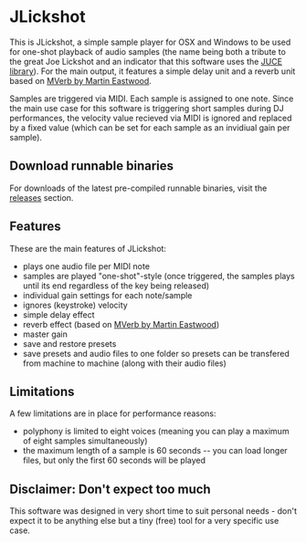 # JLickshot

This is JLickshot, a simple sample player for OSX and Windows to be used for one-shot playback of audio samples (the name being both a tribute to the great Joe Lickshot and an indicator that this software uses the [JUCE library](http://www.juce.com/)). For the main output, it features a simple delay unit and a reverb unit based on [MVerb by Martin Eastwood](https://github.com/martineastwood/mverb).

Samples are triggered via MIDI. Each sample is assigned to one note. Since the main use case for this software is triggering short samples during DJ performances, the velocity value recieved via MIDI is ignored and replaced by a fixed value (which can be set for each sample as an invidiual gain per sample).

## Download runnable binaries

For downloads of the latest pre-compiled runnable binaries, visit the [releases](https://github.com/MartinHH/JLickshot/releases) section.

## Features

These are the main features of JLickshot:

* plays one audio file per MIDI note
* samples are played "one-shot"-style (once triggered, the samples plays until its end regardless of the key being released)
* individual gain settings for each note/sample
* ignores (keystroke) velocity
* simple delay effect
* reverb effect (based on [MVerb by Martin Eastwood](https://github.com/martineastwood/mverb))
* master gain
* save and restore presets
* save presets and audio files to one folder so presets can be transfered from machine to machine (along with their audio files)

## Limitations

A few limitations are in place for performance reasons:

* polyphony is limited to eight voices (meaning you can play a maximum of eight samples simultaneously)
* the maximum length of a sample is 60 seconds -- you can load longer files, but only the first 60 seconds will be played
## Disclaimer: Don't expect too much

This software was designed in very short time to suit personal needs - don't expect it to be anything else but a tiny (free) tool for a very specific use case.
